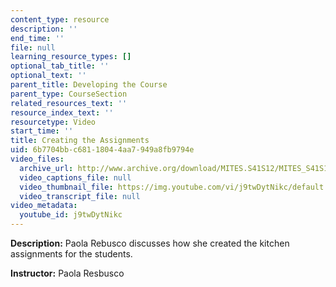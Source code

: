 ```yaml
---
content_type: resource
description: ''
end_time: ''
file: null
learning_resource_types: []
optional_tab_title: ''
optional_text: ''
parent_title: Developing the Course
parent_type: CourseSection
related_resources_text: ''
resource_index_text: ''
resourcetype: Video
start_time: ''
title: Creating the Assignments
uid: 6b7704bb-c681-1804-4aa7-949a8fb9794e
video_files:
  archive_url: http://www.archive.org/download/MITES.S41S12/MITES_S41S12_Teaching04_300k.mp4
  video_captions_file: null
  video_thumbnail_file: https://img.youtube.com/vi/j9twDytNikc/default.jpg
  video_transcript_file: null
video_metadata:
  youtube_id: j9twDytNikc
---
```


**Description:** Paola Rebusco discusses how she created the kitchen assignments for the students.

**Instructor:** Paola Resbusco